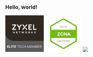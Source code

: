 ### Hello, world!

<!--
**oscarholst/oscarholst** is a ✨ _special_ ✨ repository because its `README.md` (this file) appears on your GitHub profile. -->

<!--
<img width="400px" height="400px" src="https://github.com/oscarholst/oscarholst/blob/master/rpi_dockerswarm.jpg?raw=true">
:zap: My little Raspberry Pi cluster rocking a Docker Swarm set-up. :whale: -->

<img style="height: 115px !important;" src="zyxel-elite.png"> <img style="height: 115px !important;" src="zyxel-zcna.png"> <img src="https://images.youracclaim.com/size/110x110/images/1e6611ca-8afe-4ecc-ad4d-305fba52ee7e/1_LFCS-600x600.png">
